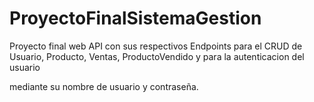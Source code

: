 # ProyectoFinalSistemaGestion
Proyecto final web API con sus respectivos Endpoints para el CRUD de Usuario, Producto, Ventas, ProductoVendido y para la autenticacion del usuario

mediante su nombre de usuario y contraseña.
